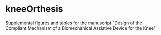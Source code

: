 # kneeOrthesis
Supplemental figures and tables for the manuscript "Design of the Compliant Mechanism of a Biomechanical Assistive Device for the Knee"
